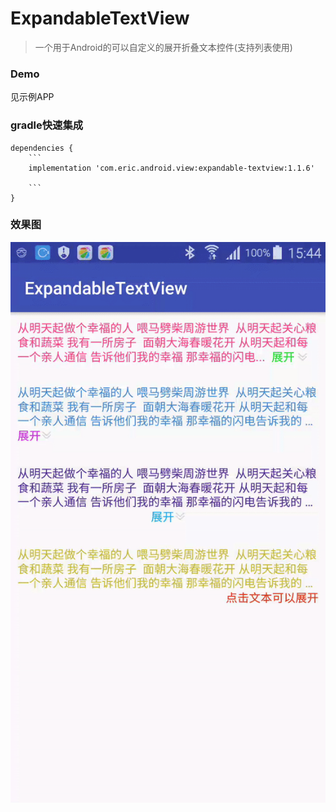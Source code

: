 # ExpandableTextView

>一个用于Android的可以自定义的展开折叠文本控件(支持列表使用)

### Demo

见示例APP

### gradle快速集成

```
dependencies {
    ```
    implementation 'com.eric.android.view:expandable-textview:1.1.6'

    ```
}
```

### 效果图

![](images/screen.gif)
